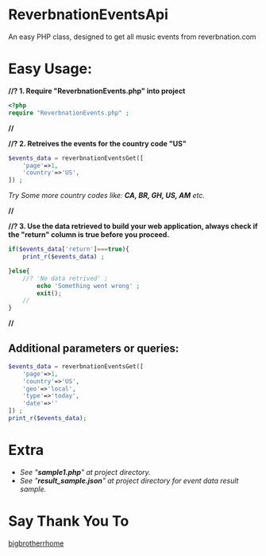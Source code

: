 
# ReverbnationEventsApi
An easy PHP class, designed to get all music events from reverbnation.com

# Easy Usage:
**//? 1. Require "ReverbnationEvents.php" into project**

````php
<?php
require "ReverbnationEvents.php" ;
````

**//**

**//? 2. Retreives the events for the country code "US"**
````php
$events_data = reverbnationEventsGet([
	'page'=>1, 
	'country'=>'US', 
]) ;
````
*Try Some more country codes like: **CA, BR, GH, US, AM** etc.*
 
**//**

**//? 3. Use the data retrieved to build your web application, always check if the "return" column is true before you proceed.**

````php
if($events_data['return']===true){
	print_r($events_data) ;

}else{
	//? 'No data retrived' ;
		echo 'Something went wrong' ;
		exit();
	//
}
````

**//**

## Additional parameters or queries:

````php
$events_data = reverbnationEventsGet([
	'page'=>1, 
	'country'=>'US',
	'geo'=>'local',
	'type'=>'today',
	'date'=>''
]) ;
print_r($events_data);
````
# Extra
- *See "**sample1.php**" at project directory.*
- *See "**result_sample.json**" at project directory for event data result sample.*

# Say Thank You To
[bigbrotherrhome](fb.me/bigbrotherrhome)
